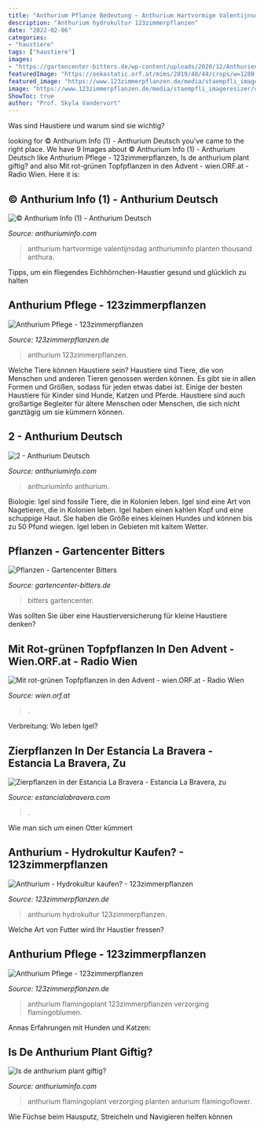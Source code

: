 ```yaml
---
title: "Anthurium Pflanze Bedeutung ~ Anthurium Hartvormige Valentijnsdag Anthuriuminfo Planten Thousand Anthura"
description: "Anthurium hydrokultur 123zimmerpflanzen"
date: "2022-02-06"
categories:
- "haustiere"
tags: ["haustiere"]
images:
- "https://gartencenter-bitters.de/wp-content/uploads/2020/12/Anthurienbluete-927x1024.jpg"
featuredImage: "https://oekastatic.orf.at/mims/2019/48/44/crops/w=1280,q=90/383770_bigpicture_124844_colourbox36999912.jpg?s=44fdf273aebe046a1f271ebd3fa85f728fd9e15b"
featured_image: "https://www.123zimmerpflanzen.de/media/staempfli_imageresizer/cache/catalog/product/1/A/384x572_co_ar_tr_bc_100/1ANSIBP25.jpg"
image: "https://www.123zimmerpflanzen.de/media/staempfli_imageresizer/cache/catalog/product/1/A/384x572_co_ar_tr_bc_100/1ANSIBP25.jpg"
ShowToc: true
author: "Prof. Skyla Vandervort"
---
```



Was sind Haustiere und warum sind sie wichtig?

	

		
looking for © Anthurium Info (1) - Anthurium Deutsch you've came to the right place. We have 9 Images about © Anthurium Info (1) - Anthurium Deutsch like Anthurium Pflege - 123zimmerpflanzen, Is de anthurium plant giftig? and also Mit rot-grünen Topfpflanzen in den Advent - wien.ORF.at - Radio Wien. Here it is:
		
    
## © Anthurium Info (1) - Anthurium Deutsch

<img loading=lazy src="https://anthuriuminfo.com/de/wp-content/uploads/sites/2/2019/01/©-Anthurium-Info-1.jpg" onerror="this.onerror=null;this.src='https://tse4.mm.bing.net/th?id=OIP.XNfBbDJ1qB-HopzU4jqnWQHaJ5&amp;pid=15.1';" alt="© Anthurium Info (1) - Anthurium Deutsch">

_Source: anthuriuminfo.com_

>anthurium hartvormige valentijnsdag anthuriuminfo planten thousand anthura. 

	

Tipps, um ein fliegendes Eichhörnchen-Haustier gesund und glücklich zu halten

    
## Anthurium Pflege - 123zimmerpflanzen

<img loading=lazy src="https://www.123zimmerpflanzen.de/media/wysiwyg/pflege/Anthurium/Anthurium_Pflege.jpg" onerror="this.onerror=null;this.src='https://tse2.mm.bing.net/th?id=OIP.1zM5IJm8P1wl41wIn8-ocQHaHa&amp;pid=15.1';" alt="Anthurium Pflege - 123zimmerpflanzen">

_Source: 123zimmerpflanzen.de_

>anthurium 123zimmerpflanzen. 

	

Welche Tiere können Haustiere sein?
Haustiere sind Tiere, die von Menschen und anderen Tieren genossen werden können. Es gibt sie in allen Formen und Größen, sodass für jeden etwas dabei ist. Einige der besten Haustiere für Kinder sind Hunde, Katzen und Pferde. Haustiere sind auch großartige Begleiter für ältere Menschen oder Menschen, die sich nicht ganztägig um sie kümmern können.

    
## 2 - Anthurium Deutsch

<img loading=lazy src="https://anthuriuminfo.com/de/wp-content/uploads/sites/2/2021/01/2.jpg" onerror="this.onerror=null;this.src='https://tse1.mm.bing.net/th?id=OIP.2EsDve9g3GiSSprE7ez9agHaJQ&amp;pid=15.1';" alt="2 - Anthurium Deutsch">

_Source: anthuriuminfo.com_

>anthuriuminfo anthurium. 

	

Biologie: Igel sind fossile Tiere, die in Kolonien leben.
Igel sind eine Art von Nagetieren, die in Kolonien leben. Igel haben einen kahlen Kopf und eine schuppige Haut. Sie haben die Größe eines kleinen Hundes und können bis zu 50 Pfund wiegen. Igel leben in Gebieten mit kaltem Wetter.

    
## Pflanzen - Gartencenter Bitters

<img loading=lazy src="https://gartencenter-bitters.de/wp-content/uploads/2020/12/Anthurienbluete-927x1024.jpg" onerror="this.onerror=null;this.src='https://tse1.mm.bing.net/th?id=OIP.1FriJ2brbl7V0lgmMIv1rwHaIL&amp;pid=15.1';" alt="Pflanzen - Gartencenter Bitters">

_Source: gartencenter-bitters.de_

>bitters gartencenter. 

	

Was sollten Sie über eine Haustierversicherung für kleine Haustiere denken?

    
## Mit Rot-grünen Topfpflanzen In Den Advent - Wien.ORF.at - Radio Wien

<img loading=lazy src="https://oekastatic.orf.at/mims/2019/48/44/crops/w=1280,q=90/383770_bigpicture_124844_colourbox36999912.jpg?s=44fdf273aebe046a1f271ebd3fa85f728fd9e15b" onerror="this.onerror=null;this.src='https://tse4.mm.bing.net/th?id=OIP.c8XkbSrUnMQouRudmtyC5AHaE7&amp;pid=15.1';" alt="Mit rot-grünen Topfpflanzen in den Advent - wien.ORF.at - Radio Wien">

_Source: wien.orf.at_

>. 

	

Verbreitung: Wo leben Igel?

    
## Zierpflanzen In Der Estancia La Bravera - Estancia La Bravera, Zu

<img loading=lazy src="https://estancialabravera.com/jardin botanico/images/flores/Asteraceae-Matricaria.jpg" onerror="this.onerror=null;this.src='https://tse1.mm.bing.net/th?id=OIP.dZDsXbN8aarcWLBcTV28wwAAAA&amp;pid=15.1';" alt="Zierpflanzen in der Estancia La Bravera - Estancia La Bravera, zu">

_Source: estancialabravera.com_

>. 

	

Wie man sich um einen Otter kümmert

    
## Anthurium - Hydrokultur Kaufen? - 123zimmerpflanzen

<img loading=lazy src="https://www.123zimmerpflanzen.de/media/staempfli_imageresizer/cache/catalog/product/1/A/384x572_co_ar_tr_bc_100/1ANSIBP25.jpg" onerror="this.onerror=null;this.src='https://tse4.mm.bing.net/th?id=OIP.Eu7bgNUScX-nuBuwUYnGKgAAAA&amp;pid=15.1';" alt="Anthurium - Hydrokultur kaufen? - 123zimmerpflanzen">

_Source: 123zimmerpflanzen.de_

>anthurium hydrokultur 123zimmerpflanzen. 

	

Welche Art von Futter wird Ihr Haustier fressen?

    
## Anthurium Pflege - 123zimmerpflanzen

<img loading=lazy src="https://www.123zimmerpflanzen.de/media/catalog/product/cache/3aac49bd3f0ce0a344fd2cce31f55af6/4/A/4ANANBP04.jpg" onerror="this.onerror=null;this.src='https://tse4.mm.bing.net/th?id=OIP.D3WailsYldbbCiVF60vnFgAAAA&amp;pid=15.1';" alt="Anthurium Pflege - 123zimmerpflanzen">

_Source: 123zimmerpflanzen.de_

>anthurium flamingoplant 123zimmerpflanzen verzorging flamingoblumen. 

	

Annas Erfahrungen mit Hunden und Katzen:

    
## Is De Anthurium Plant Giftig?

<img loading=lazy src="https://anthuriuminfo.com/wp-content/uploads/2017/02/Anthurium_Planten_verzorging_bloemen_flamingoplant_anturium_flamingoflower_care_verzorgingstips3-145-537x800.jpg" onerror="this.onerror=null;this.src='https://tse4.mm.bing.net/th?id=OIP.NWFb86VfmIrOCKZGsn2FGwHaLC&amp;pid=15.1';" alt="Is de anthurium plant giftig?">

_Source: anthuriuminfo.com_

>anthurium flamingoplant verzorging planten anturium flamingoflower. 

	

Wie Füchse beim Hausputz, Streicheln und Navigieren helfen können

